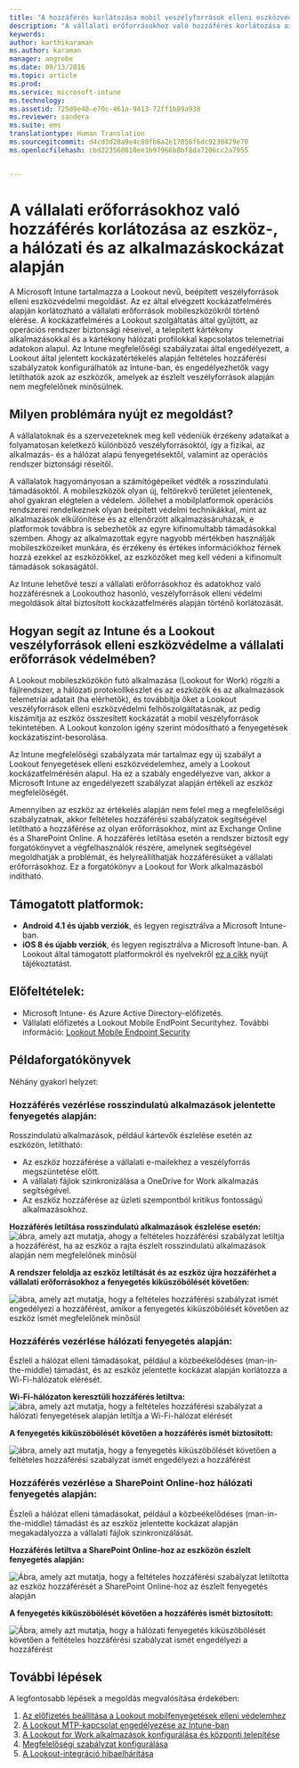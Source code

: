 ```yaml
---
title: "A hozzáférés korlátozása mobil veszélyforrások elleni eszközvédelemmel | Microsoft Intune"
description: "A vállalati erőforrásokhoz való hozzáférés korlátozása az eszköz-, a hálózati és az alkalmazáskockázat alapján."
keywords: 
author: karthikaraman
ms.author: karaman
manager: angrobe
ms.date: 09/13/2016
ms.topic: article
ms.prod: 
ms.service: microsoft-intune
ms.technology: 
ms.assetid: 725d9e40-e70c-461a-9413-72ff1b89a938
ms.reviewer: sandera
ms.suite: ems
translationtype: Human Translation
ms.sourcegitcommit: d4cd3d28a9e4c80fb6a2e17856f6dc9230429e70
ms.openlocfilehash: cbd223560810ee1b97966b8bf8da7206cc2a7955


---
```


# <a name="restrict-access-to-company-resource-based-on-device-network-and-application-risk"></a>A vállalati erőforrásokhoz való hozzáférés korlátozása az eszköz-, a hálózati és az alkalmazáskockázat alapján
A Microsoft Intune tartalmazza a Lookout nevű, beépített veszélyforrások elleni eszközvédelmi megoldást. Az ez által elvégzett kockázatfelmérés alapján korlátozható a vállalati erőforrások mobileszközökről történő elérése. A kockázatfelmérés a Lookout szolgáltatás által gyűjtött, az operációs rendszer biztonsági réseivel, a telepített kártékony alkalmazásokkal és a kártékony hálózati profilokkal kapcsolatos telemetriai adatokon alapul. Az Intune megfelelőségi szabályzatai által engedélyezett, a Lookout által jelentett kockázatértékelés alapján feltételes hozzáférési szabályzatok konfigurálhatók az Intune-ban, és engedélyezhetők vagy letilthatók azok az eszközök, amelyek az észlelt veszélyforrások alapján nem megfelelőnek minősülnek.  

## <a name="what-problem-does-this-solve"></a>Milyen problémára nyújt ez megoldást?
A vállalatoknak és a szervezeteknek meg kell védeniük érzékeny adataikat a folyamatosan keletkező különböző veszélyforrásoktól, így a fizikai, az alkalmazás- és a hálózat alapú fenyegetésektől, valamint az operációs rendszer biztonsági réseitől.

A vállalatok hagyományosan a számítógépeiket védték a rosszindulatú támadásoktól. A mobileszközök olyan új, feltörekvő területet jelentenek, ahol gyakran elégtelen a védelem. Jóllehet a mobilplatformok operációs rendszerei rendelkeznek olyan beépített védelmi technikákkal, mint az alkalmazások elkülönítése és az ellenőrzött alkalmazásáruházak, e platformok továbbra is sebezhetők az egyre kifinomultabb támadásokkal szemben. Ahogy az alkalmazottak egyre nagyobb mértékben használják mobileszközeiket munkára, és érzékeny és értékes információkhoz férnek hozzá ezekkel az eszközökkel, az eszközöket meg kell védeni a kifinomult támadások sokaságától.

Az Intune lehetővé teszi a vállalati erőforrásokhoz és adatokhoz való hozzáférésnek a Lookouthoz hasonló, veszélyforrások elleni védelmi megoldások által biztosított kockázatfelmérés alapján történő korlátozását.

## <a name="how-do-intune-and-lookout-device-threat-protection-help-protect-company-resources"></a>Hogyan segít az Intune és a Lookout veszélyforrások elleni eszközvédelme a vállalati erőforrások védelmében?
A Lookout mobileszközökön futó alkalmazása (Lookout for Work) rögzíti a fájlrendszer, a hálózati protokollkészlet és az eszközök és az alkalmazások telemetriai adatait (ha elérhetők), és továbbítja őket a Lookout veszélyforrások elleni eszközvédelmi felhőszolgáltatásnak, az pedig kiszámítja az eszköz összesített kockázatát a mobil veszélyforrások tekintetében. A Lookout konzolon igény szerint módosítható a fenyegetések kockázatiszint-besorolása.  

Az Intune megfelelőségi szabályzata már tartalmaz egy új szabályt a Lookout fenyegetések elleni eszközvédelemhez, amely a Lookout kockázatfelmérésén alapul. Ha ez a szabály engedélyezve van, akkor a Microsoft Intune az engedélyezett szabályzat alapján értékeli az eszköz megfelelőségét.

Amennyiben az eszköz az értékelés alapján nem felel meg a megfelelőségi szabályzatnak, akkor feltételes hozzáférési szabályzatok segítségével letiltható a hozzáférése az olyan erőforrásokhoz, mint az Exchange Online és a SharePoint Online. A hozzáférés letiltása esetén a rendszer biztosít egy forgatókönyvet a végfelhasználók részére, amelynek segítségével megoldhatják a problémát, és helyreállíthatják hozzáférésüket a vállalati erőforrásokhoz. Ez a forgatókönyv a Lookout for Work alkalmazásból indítható.
## <a name="supported-platforms"></a>Támogatott platformok:
* **Android 4.1 és újabb verziók**, és legyen regisztrálva a Microsoft Intune-ban.
* **iOS 8 és újabb verziók**, és legyen regisztrálva a Microsoft Intune-ban.
A Lookout által támogatott platformokról és nyelvekről [ez a cikk](https://personal.support.lookout.com/hc/en-us/articles/114094140253) nyújt tájékoztatást.

## <a name="prerequisites"></a>Előfeltételek:
* Microsoft Intune- és Azure Active Directory-előfizetés.
* Vállalati előfizetés a Lookout Mobile EndPoint Securityhez.  További információ: [Lookout Mobile Endpoint Security](https://www.lookout.com/products/mobile-endpoint-security)

## <a name="example-scenarios"></a>Példaforgatókönyvek
Néhány gyakori helyzet:
### <a name="control-access-based-on-threat-from-malicious-apps"></a>Hozzáférés vezérlése rosszindulatú alkalmazások jelentette fenyegetés alapján:
Rosszindulatú alkalmazások, például kártevők észlelése esetén az eszközön, letiltható:
* Az eszköz hozzáférése a vállalati e-mailekhez a veszélyforrás megszüntetése előtt.
* A vállalati fájlok szinkronizálása a OneDrive for Work alkalmazás segítségével.
* Az eszköz hozzáférése az üzleti szempontból kritikus fontosságú alkalmazásokhoz.

**Hozzáférés letiltása rosszindulatú alkalmazások észlelése esetén:**
![ábra, amely azt mutatja, ahogy a feltételes hozzáférési szabályzat letiltja a hozzáférést, ha az eszköz a rajta észlelt rosszindulatú alkalmazások alapján nem megfelelőnek minősül](../media/mtp/malicious-apps-blocked.png)

**A rendszer feloldja az eszköz letiltását és az eszköz újra hozzáférhet a vállalati erőforrásokhoz a fenyegetés kiküszöbölését követően:**

![ábra, amely azt mutatja, hogy a feltételes hozzáférési szabályzat ismét engedélyezi a hozzáférést, amikor a fenyegetés kiküszöbölését követően az eszköz ismét megfelelőnek minősül](../media/mtp/malicious-apps-unblocked.png)
### <a name="control-access-based-on-threat-to-network"></a>Hozzáférés vezérlése hálózati fenyegetés alapján:
Észleli a hálózat elleni támadásokat, például a közbeékelődéses (man-in-the-middle) támadást, és az eszköz jelentette kockázat alapján korlátozza a Wi-Fi-hálózatok elérését.

**Wi-Fi-hálózaton keresztüli hozzáférés letiltva:**
![ábra, amely azt mutatja, hogy a feltételes hozzáférési szabályzat a hálózati fenyegetések alapján letiltja a Wi-Fi-hálózat elérését](../media/mtp/network-wifi-blocked.png)

**A fenyegetés kiküszöbölését követően a hozzáférés ismét biztosított:**

![ábra, amely azt mutatja, hogy a fenyegetés kiküszöbölését követően a feltételes hozzáférési szabályzat ismét engedélyezi a hozzáférést](../media/mtp/network-wifi-unblocked.png)
### <a name="control-access-to-sharepoint-online-based-on-threat-to-network"></a>Hozzáférés vezérlése a SharePoint Online-hoz hálózati fenyegetés alapján:

Észleli a hálózat elleni támadásokat, például a közbeékelődéses (man-in-the-middle) támadást és az eszköz jelentette kockázat alapján megakadályozza a vállalati fájlok szinkronizálását.

**Hozzáférés letiltva a SharePoint Online-hoz az eszközön észlelt fenyegetés alapján:**

![Ábra, amely azt mutatja, hogy a feltételes hozzáférési szabályzat letiltotta az eszköz hozzáférését a SharePoint Online-hoz az észlelt fenyegetés alapján](../media/mtp/network-spo-blocked.png)


**A fenyegetés kiküszöbölését követően a hozzáférés ismét biztosított:**

![Ábra, amely azt mutatja, hogy a hálózati fenyegetés kiküszöbölését követően a feltételes hozzáférési szabályzat ismét engedélyezi a hozzáférést](../media/mtp/network-spo-unblocked.png)

## <a name="next-steps"></a>További lépések
A legfontosabb lépések a megoldás megvalósítása érdekében:
1.  [Az előfizetés beállítása a Lookout mobilfenyegetések elleni védelemhez](set-up-your-subscription-with-lookout-mtp.md)
2.  [A Lookout MTP-kapcsolat engedélyezése az Intune-ban](enable-lookout-mtp-connection-in-intune.md)
3.  [A Lookout for Work alkalmazások konfigurálása és központi telepítése](configure-and-deploy-lookout-for-work-apps.md)
4.  [Megfelelőségi szabályzat konfigurálása](enable-device-threat-protection-rule-in-compliance-policy.md)
5.  [A Lookout-integráció hibaelhárítása](http://docs.microsoft.com/en-us/intune/troubleshoot/troubleshooting-lookout-integration)



<!--HONumber=Nov16_HO1-->


